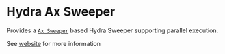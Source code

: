 # Hydra Ax Sweeper
Provides a [`Ax Sweeper`](https://ax.dev/) based Hydra Sweeper supporting parallel execution.

See [website](https://hydra.cc/docs/plugins/ax_sweeper/) for more information
